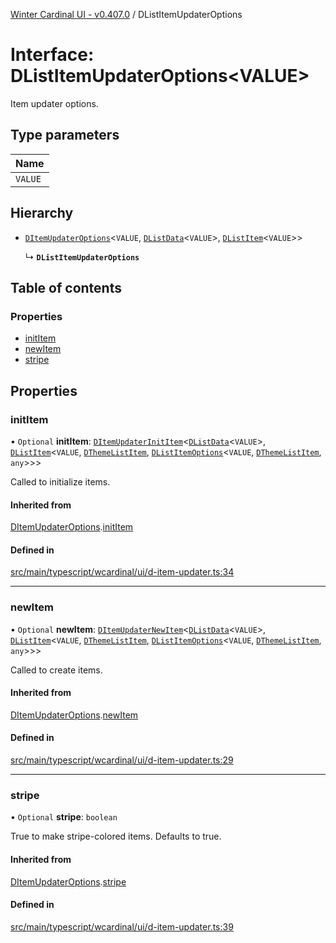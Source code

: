 [Winter Cardinal UI - v0.407.0](../index.md) / DListItemUpdaterOptions

# Interface: DListItemUpdaterOptions\<VALUE\>

Item updater options.

## Type parameters

| Name |
| :------ |
| `VALUE` |

## Hierarchy

- [`DItemUpdaterOptions`](DItemUpdaterOptions.md)\<`VALUE`, [`DListData`](DListData.md)\<`VALUE`\>, [`DListItem`](../classes/DListItem.md)\<`VALUE`\>\>

  ↳ **`DListItemUpdaterOptions`**

## Table of contents

### Properties

- [initItem](DListItemUpdaterOptions.md#inititem)
- [newItem](DListItemUpdaterOptions.md#newitem)
- [stripe](DListItemUpdaterOptions.md#stripe)

## Properties

### initItem

• `Optional` **initItem**: [`DItemUpdaterInitItem`](../index.md#ditemupdaterinititem)\<[`DListData`](DListData.md)\<`VALUE`\>, [`DListItem`](../classes/DListItem.md)\<`VALUE`, [`DThemeListItem`](DThemeListItem.md), [`DListItemOptions`](DListItemOptions.md)\<`VALUE`, [`DThemeListItem`](DThemeListItem.md), `any`\>\>\>

Called to initialize items.

#### Inherited from

[DItemUpdaterOptions](DItemUpdaterOptions.md).[initItem](DItemUpdaterOptions.md#inititem)

#### Defined in

[src/main/typescript/wcardinal/ui/d-item-updater.ts:34](https://github.com/winter-cardinal/winter-cardinal-ui/blob/v0.407.0/src/main/typescript/wcardinal/ui/d-item-updater.ts#L34)

___

### newItem

• `Optional` **newItem**: [`DItemUpdaterNewItem`](../index.md#ditemupdaternewitem)\<[`DListData`](DListData.md)\<`VALUE`\>, [`DListItem`](../classes/DListItem.md)\<`VALUE`, [`DThemeListItem`](DThemeListItem.md), [`DListItemOptions`](DListItemOptions.md)\<`VALUE`, [`DThemeListItem`](DThemeListItem.md), `any`\>\>\>

Called to create items.

#### Inherited from

[DItemUpdaterOptions](DItemUpdaterOptions.md).[newItem](DItemUpdaterOptions.md#newitem)

#### Defined in

[src/main/typescript/wcardinal/ui/d-item-updater.ts:29](https://github.com/winter-cardinal/winter-cardinal-ui/blob/v0.407.0/src/main/typescript/wcardinal/ui/d-item-updater.ts#L29)

___

### stripe

• `Optional` **stripe**: `boolean`

True to make stripe-colored items. Defaults to true.

#### Inherited from

[DItemUpdaterOptions](DItemUpdaterOptions.md).[stripe](DItemUpdaterOptions.md#stripe)

#### Defined in

[src/main/typescript/wcardinal/ui/d-item-updater.ts:39](https://github.com/winter-cardinal/winter-cardinal-ui/blob/v0.407.0/src/main/typescript/wcardinal/ui/d-item-updater.ts#L39)
